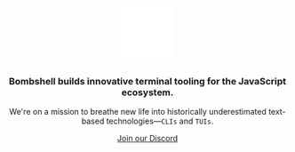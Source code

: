<div align="center">
<picture align="center" width="360">
    <source media="(prefers-color-scheme: dark)" srcset="/profile/logo/dark.svg">
    <source media="(prefers-color-scheme: light)" srcset="/profile/logo/light.svg">
    <img align="center" width="100" height="100" alt="The Bombshell logo, a circle and an asterisk." src="/profile/logo.svg">
</picture>
</div>

<h3 align="center">Bombshell builds innovative terminal tooling for the JavaScript ecosystem.</h3>

<p align="center">We're on a mission to breathe new life into historically underestimated text-based technologies—<code>CLIs</code> and <code>TUIs</code>.

<div align="center">

[Join our Discord](https://bomb.sh/chat)

</div>
